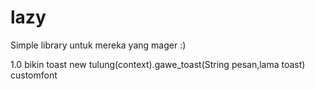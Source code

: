 # lazy
Simple library untuk mereka yang mager :)

1.0
bikin toast
  new tulung(context).gawe_toast(String pesan,lama toast)
customfont
  


